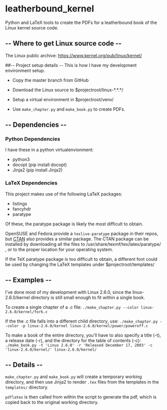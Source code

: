 # leatherbound_kernel
Python and LaTeX tools to create the PDFs for a leatherbound book of the Linux kernel source code.

## -- Where to get Linux source code --
The Linux public archive: https://www.kernel.org/pub/linux/kernel/

##-- Project setup details --
This is how I have my development environment setup.

* Copy the master branch from GitHub

* Download the Linux source to $projectroot/linux-\*.\*.\*/

* Setup a virtual environment in $projectroot/venv/

* Use `make_chapter.py` and `make_book.py` to create PDFs.

## -- Dependencies --
### Python Dependencies
I have these in a python virtualenvionment:
* python3
* docopt (pip install docopt)
* Jinja2 (pip install Jinja2)

### LaTeX Dependencies
This project makes use of the following LaTeX packages:
* listings
* fancyhdr
* paratype

Of these, the paratype package is likely the most difficult to obtain. 

OpenSUSE and Fedora provide a `texlive-paratype` package in their repos, but [CTAN](http://www.ctan.org/tex-archive/fonts/paratype) also provides a similar package. The CTAN package can be installed by downloading all the files to /usr/share/texmf/tex/latex/paratype/ , or to the proper location for your operating system.


If the TeX paratype package is too difficult to obtain, a different font could be used by changing the LaTeX templates under $projectroot/templates/

## -- Examples --
I've done most of my development with Linux 2.6.0, since the linux-2.6.0/kernel directory is still small enough to fit within a single book.

To create a single chapter of a .c file:
`./make_chapter.py --color linux-2.6.0/kernel/fork.c`

If the the .c file falls into a different child directory, use:
`./make_chapter.py --color -p linux-2.6.0/kernel linux-2.6.0/kernel/power/poweroff.c`

To make a book of the entire directory, you'll have to also specify a title (-t), a release date (-r), and the directory for the table of contents (-c):
`./make_book.py -t 'Linux 2.6.0' -r 'Released December 17, 2003' -c 'linux-2.6.0/kernel/' linux-2.6.0/kernel/`


## -- Details --
`make_chapter.py` and `make_book.py` will create a temporary working directory, and then use Jinja2 to render `.tex` files from the templates in the `templates/` directory. 

`pdflatex` is then called from within the script to generate the pdf, which is copied back to the original working directory.

